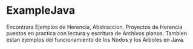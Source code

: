 # ExampleJava

Encontrara Ejemplos de Herencia, Abstraccion, 
Proyectos de Herencia puestos en practica con lectura y escritura de Archivos planos. 
Tambien estan ejemplos del funcionamiento de los Nodos y los Arboles  en Java. 
